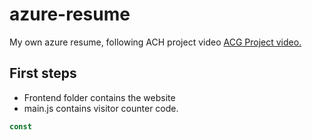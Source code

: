 # azure-resume
My own azure resume, following ACH project video [ACG Project video.]()

## First steps

- Frontend folder contains the website
- main.js contains visitor counter code.


```js
const
```

